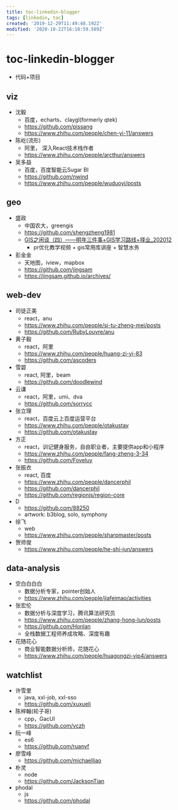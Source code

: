 ```yaml
---
title: toc-linkedin-blogger
tags: [linkedin, toc]
created: '2019-12-29T11:49:48.192Z'
modified: '2020-10-22T16:10:59.589Z'
---
```


# toc-linkedin-blogger  

- 代码+项目

## viz

- 沈毅
  - 百度，echarts、claygl(formerly qtek)
  - https://github.com/pissang
  - https://www.zhihu.com/people/chen-yi-11/answers
- 陈屹(流形)
  - 阿里， 深入React技术栈作者
  - https://www.zhihu.com/people/arcthur/answers
- 吴多益
  - 百度，百度智能云Sugar BI
  - https://github.com/nwind
  - https://www.zhihu.com/people/wuduoyi/posts

## geo

- 盛政
  - 中国农大，greengis
  - https://github.com/shengzheng1981
  - [GIS之闲谈（四）——明年三件事+GIS学习路线+择业_202012](https://www.zhihu.com/zvideo/1326297199974490112)
    - pr优化教学视频 + gis常用库讲座 + 智慧水务
- 彭金金
  - 天地图，iview，mapbox
  - https://github.com/jingsam
  - https://jingsam.github.io/archives/

## web-dev

- 司徒正美
  - react，anu
  - https://www.zhihu.com/people/si-tu-zheng-mei/posts
  - https://github.com/RubyLouvre/anu
- 黄子毅
  - react，阿里
  - https://www.zhihu.com/people/huang-zi-yi-83
  - https://github.com/ascoders
- 雪碧
  - react, 阿里，beam
  - https://github.com/doodlewind
- 云谦
  - react，阿里，umi、dva
  - https://github.com/sorrycc
- 张立理
  - react，百度云上百度运营平台
  - https://www.zhihu.com/people/otakustay
  - https://github.com/otakustay
- 方正
  - react，训记健身服务，自由职业者，主要提供app和小程序
  - https://www.zhihu.com/people/fang-zheng-3-34
  - https://github.com/Foveluy
- 张振衣
  - react, 百度
  - https://www.zhihu.com/people/dancerphil
  - https://github.com/dancerphil
  - https://github.com/regionjs/region-core
- D 
  - https://github.com/88250
  - artwork: b3blog, solo, symphony
- 徐飞
  - web
  - https://www.zhihu.com/people/sharpmaster/posts
- 贺师俊
  - https://www.zhihu.com/people/he-shi-jun/answers

## data-analysis

- 空白白白白
  - 数据分析专家，pointer创始人
  - https://www.zhihu.com/people/jiafeimao/activities
- 张宏伦
  - 数据分析与深度学习，腾讯算法研究员
  - https://www.zhihu.com/people/zhang-hong-lun/posts
  - https://github.com/Honlan
  - 全栈数据工程师养成攻略、深度有趣
- 花随花心
  - 商业智能数据分析师，花随花心
  - https://www.zhihu.com/people/huagongzi-vip4/answers

## watchlist

- 许雪里
  - java, xxl-job, xxl-sso
  - https://github.com/xuxueli
- 陈梓翰(轮子哥)
  - cpp，GacUI
  - https://github.com/vczh
- 阮一峰
  - es6
  - https://github.com/ruanyf
- 廖雪峰
  - https://github.com/michaelliao
- 朴灵
  - node
  - https://github.com/JacksonTian
- phodal
  - js
  - https://github.com/phodal
